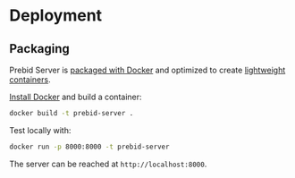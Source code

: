 # Deployment

## Packaging

Prebid Server is [packaged with Docker](https://www.docker.com/what-docker) and
optimized to create [lightweight containers](https://blog.codeship.com/building-minimal-docker-containers-for-go-applications/).

[Install Docker](https://www.docker.com/community-edition#/download) and build a container:

```bash
docker build -t prebid-server .
```

Test locally with:

```bash
docker run -p 8000:8000 -t prebid-server
```

The server can be reached at `http://localhost:8000`.
